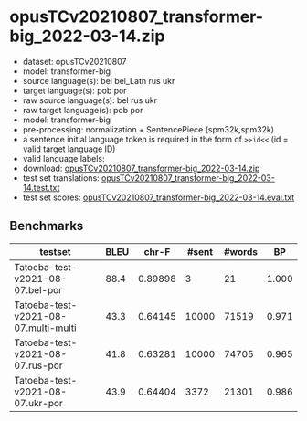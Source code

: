 # opusTCv20210807_transformer-big_2022-03-14.zip

* dataset: opusTCv20210807
* model: transformer-big
* source language(s): bel bel_Latn rus ukr
* target language(s): pob por
* raw source language(s): bel rus ukr
* raw target language(s): pob por
* model: transformer-big
* pre-processing: normalization + SentencePiece (spm32k,spm32k)
* a sentence initial language token is required in the form of `>>id<<` (id = valid target language ID)
* valid language labels: 
* download: [opusTCv20210807_transformer-big_2022-03-14.zip](https://object.pouta.csc.fi/Tatoeba-MT-models/zle-por/opusTCv20210807_transformer-big_2022-03-14.zip)
* test set translations: [opusTCv20210807_transformer-big_2022-03-14.test.txt](https://object.pouta.csc.fi/Tatoeba-MT-models/zle-por/opusTCv20210807_transformer-big_2022-03-14.test.txt)
* test set scores: [opusTCv20210807_transformer-big_2022-03-14.eval.txt](https://object.pouta.csc.fi/Tatoeba-MT-models/zle-por/opusTCv20210807_transformer-big_2022-03-14.eval.txt)

## Benchmarks

| testset | BLEU  | chr-F | #sent | #words | BP |
|---------|-------|-------|-------|--------|----|
| Tatoeba-test-v2021-08-07.bel-por 	| 88.4 	| 0.89898 	| 3 	| 21 	| 1.000 |
| Tatoeba-test-v2021-08-07.multi-multi 	| 43.3 	| 0.64145 	| 10000 	| 71519 	| 0.971 |
| Tatoeba-test-v2021-08-07.rus-por 	| 41.8 	| 0.63281 	| 10000 	| 74705 	| 0.965 |
| Tatoeba-test-v2021-08-07.ukr-por 	| 43.9 	| 0.64404 	| 3372 	| 21301 	| 0.986 |

